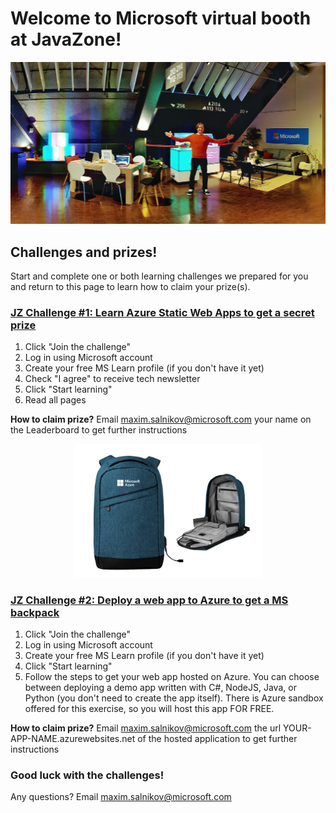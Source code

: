 # Welcome to Microsoft virtual booth at JavaZone!

<p align="center">
    <img src="jz/jz.jpg" width="600">
</p>

## Challenges and prizes!

Start and complete one or both learning challenges we prepared for you and return to this page to learn how to claim your prize(s).

### [JZ Challenge #1: Learn Azure Static Web Apps to get a secret prize](https://docs.microsoft.com/en-us/learn/challenges?ocid=aid3040683&id=34f240f3-566f-424c-82fe-01672466d00f)

1. Click "Join the challenge" 
2. Log in using Microsoft account
3. Create your free MS Learn profile (if you don't have it yet)
4. Check "I agree" to receive tech newsletter
5. Click "Start learning"
6. Read all pages

**How to claim prize?**
Email [maxim.salnikov@microsoft.com](mailto:maxim.salnikov@microsoft.com) your name on the Leaderboard to get further instructions

<p align="center">
    <img src="jz/csc-prize-backpack.jpg" width="300">
</p>

### [JZ Challenge #2: Deploy a web app to Azure to get a MS backpack](https://docs.microsoft.com/en-us/learn/challenges?ocid=aid3040683&id=2e7537da-637b-4027-bc92-cb30b94acb6a)

1. Click "Join the challenge"
2. Log in using Microsoft account
3. Create your free MS Learn profile (if you don't have it yet)
4. Click "Start learning"
5. Follow the steps to get your web app hosted on Azure. You can choose between deploying a demo app written with C#, NodeJS, Java, or Python (you don't need to create the app itself). There is Azure sandbox offered for this exercise, so you will host this app FOR FREE.

**How to claim prize?**
Email [maxim.salnikov@microsoft.com](mailto:maxim.salnikov@microsoft.com) the url YOUR-APP-NAME.azurewebsites.net of the hosted application to get further instructions

### Good luck with the challenges!
Any questions? Email [maxim.salnikov@microsoft.com](mailto:maxim.salnikov@microsoft.com)
